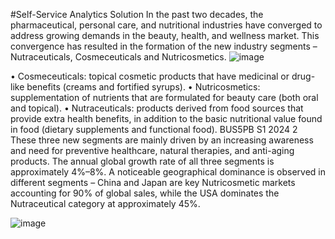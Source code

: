 #Self-Service Analytics Solution
In the past two decades, the pharmaceutical, personal care, and nutritional industries have converged to 
address growing demands in the beauty, health, and wellness market. This convergence has resulted in 
the formation of the new industry segments – Nutraceuticals, Cosmeceuticals and Nutricosmetics. 
![image](https://github.com/user-attachments/assets/a39f63f4-66ae-41e8-84b5-6a1b51af850f)

• Cosmeceuticals: topical cosmetic products that have medicinal or drug-like benefits (creams and
fortified syrups).
• Nutricosmetics: supplementation of nutrients that are formulated for beauty care (both oral and
topical).
• Nutraceuticals: products derived from food sources that provide extra health benefits, in 
addition to the basic nutritional value found in food (dietary supplements and functional food).
BUS5PB S1 2024 
2 
These three new segments are mainly driven by an increasing awareness and need for preventive 
healthcare, natural therapies, and anti-aging products. The annual global growth rate of all three 
segments is approximately 4%–8%. A noticeable geographical dominance is observed in different 
segments – China and Japan are key Nutricosmetic markets accounting for 90% of global sales, while the 
USA dominates the Nutraceutical category at approximately 45%.

![image](https://github.com/user-attachments/assets/96e714de-21e1-4f06-823f-c68860c1b95c)
